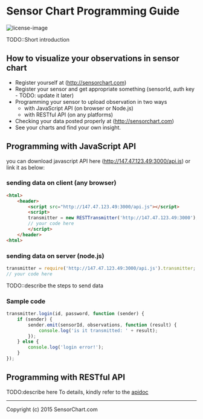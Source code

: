 # Sensor Chart Programming Guide

![license-image]

TODO::Short introduction

## How to visualize your observations in sensor chart
* Register yourself at (http://sensorchart.com)
* Register your sensor and get appropriate something (sensorId, auth key - TODO: update it later)
* Programming your sensor to upload observation in two ways
  * with JavaScript API (on browser or Node.js)
  * with RESTful API (on any platforms)
* Checking your data posted properly at (http://sensorchart.com)
* See your charts and find your own insight.

## Programming with JavaScript API
you can download javascript API here (http://147.47.123.49:3000/api.js) or link it as below:
### sending data on client (any browser) 
```html
<html>
    <header>
        <script src="http://147.47.123.49:3000/api.js"></script>
        <script>
        transmitter = new RESTTransmitter('http://147.47.123.49:3000');
        // your code here
        </script>
    </header>
<html>
```
### sending data on server (node.js)
```javascript
transmitter = require('http://147.47.123.49:3000/api.js').transmitter;
// your code here
```

TODO::describe the steps to send data
### Sample code
```javascript
transmitter.login(id, password, function (sender) {
    if (sender) {
        sender.emit(sensorId, observations, function (result) {
            console.log('is it transmitted: ' + result);
        });
    } else {
        console.log('login error!');
    }
});
```

## Programming with RESTful API
TODO:describe here
To details, kindly refer to the [apidoc](apidoc/index.html)

----
Copyright (c) 2015 SensorChart.com


[license-image]: https://img.shields.io/badge/license-MIT-blue.svg?style=flat